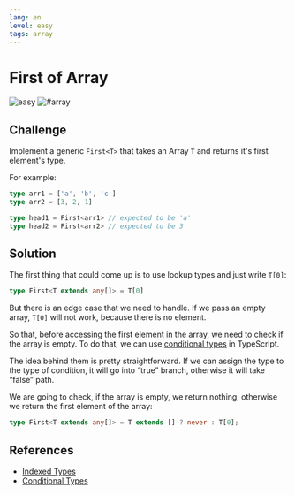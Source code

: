 ```yaml
---
lang: en
level: easy
tags: array
---
```


# First of Array

![easy](https://img.shields.io/badge/-easy-7aad0c)
![#array](https://img.shields.io/badge/-%23array-999)

## Challenge

Implement a generic `First<T>` that takes an Array `T` and returns it's first element's type.

For example:

```ts
type arr1 = ['a', 'b', 'c']
type arr2 = [3, 2, 1]

type head1 = First<arr1> // expected to be 'a'
type head2 = First<arr2> // expected to be 3
```

## Solution

The first thing that could come up is to use lookup types and just write `T[0]`:

```ts
type First<T extends any[]> = T[0]
```

But there is an edge case that we need to handle.
If we pass an empty array, `T[0]` will not work, because there is no element.

So that, before accessing the first element in the array, we need to check if the array is empty.
To do that, we can use [conditional types](https://www.typescriptlang.org/docs/handbook/advanced-types.html#conditional-types) in TypeScript.

The idea behind them is pretty straightforward.
If we can assign the type to the type of condition, it will go into “true” branch, otherwise it will take “false” path.

We are going to check, if the array is empty, we return nothing, otherwise we return the first element of the array:

```ts
type First<T extends any[]> = T extends [] ? never : T[0];
```

## References

- [Indexed Types](https://www.typescriptlang.org/docs/handbook/advanced-types.html#index-types)
- [Conditional Types](https://www.typescriptlang.org/docs/handbook/advanced-types.html#conditional-types)
